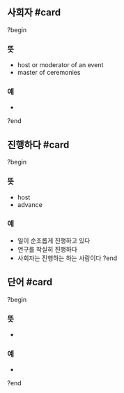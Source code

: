 ## 사회자 #card
?begin
### 뜻
- host or moderator of an event
- master of ceremonies
### 예
-
?end

## 진행하다 #card
?begin
### 뜻
- host
- advance
### 예
- 일이 순조롭게 진행하고 있다
- 연구를 착실히 진행하다
- 사회자는 진행하는 하는 사람이다
?end

## 단어 #card
?begin
### 뜻
-
### 예
-
?end
